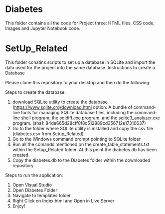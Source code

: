 # Diabetes
This folder contains all the code for Project three: HTML files, CSS code, Images and Jupyter Notebook code. 

# SetUp_Related 
This folder conatins  scripts to set up a database in SQLite and import the data used for the project into the same database.
Instructions to create a Database

Please clone this repository to your desktop and then do the following:

Steps to create the database:

1) download SQLite utility to create the database (https://www.sqlite.org/download.html option: A bundle of command-line tools for managing SQLite database files, including the command-line shell program, the sqldiff.exe program, and the sqlite3_analyzer.exe program.
(sha1: 84de665d28cff0f8c512889cd356712e17310637)
2) Go to the folder where SQLite utility is installed and copy the csv file (diabetes.csv from Setup_Related)
3) Go to the Windows command prompt pointing to SQLite folder
4) Run all the comands mentioned on the create_table_statements.txt within the Setup_Related folder. At this point the diabetes.db has been created.
5) Copy the diabetes.db to the Diabetes folder within the downloaded repository

Steps to run the application:

1. Open Visual Studio 
2. Open Diabetes Folder
3. Navigate to templates folder 
4. Right Click on Index.html and Open in Live Server 
5. Enjoy!
